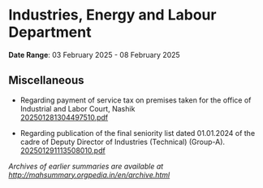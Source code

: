 # Industries, Energy and Labour Department

**Date Range**: 03 February 2025 - 08 February 2025


## Miscellaneous
- Regarding payment of service tax on premises taken for the office of Industrial and Labor Court, Nashik\
  [202501281304497510.pdf](https://gr.maharashtra.gov.in/Site/Upload/Government%20Resolutions/English/202501281304497510.pdf)

- Regarding publication of the final seniority list dated 01.01.2024 of the cadre of Deputy Director of Industries (Technical) (Group-A).\
  [202501291113508010.pdf](https://gr.maharashtra.gov.in/Site/Upload/Government%20Resolutions/English/202501291113508010.pdf)


*Archives of earlier summaries are available at http://mahsummary.orgpedia.in/en/archive.html*